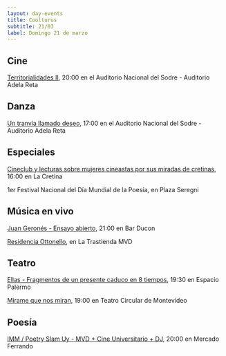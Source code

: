 ```yaml
---
layout: day-events
title: Coolturus
subtitle: 21/03
label: Domingo 21 de marzo
---
```


## Cine

[Territorialidades II](https://sodre.gub.uy/#calendario), 20:00 en el Auditorio Nacional del Sodre - Auditorio Adela Reta

## Danza

[Un tranvía llamado deseo](https://sodre.gub.uy/#calendario), 17:00 en el Auditorio Nacional del Sodre - Auditorio Adela Reta

## Especiales

[Cineclub y lecturas sobre mujeres cineastas por sus miradas de cretinas](https://instagram.com/lacretinacasa?igshid=nrtucgnc6eso), 16:00 en La Cretina

1er Festival Nacional del Día Mundial de la Poesía, en Plaza Seregni

## Música en vivo

[Juan Geronés - Ensayo abierto](https://www.instagram.com/p/CKR1OJkgfgp/), 21:00 en Bar Ducon

[Residencia Ottonello](https://www.latrastienda.com.uy/), en La Trastienda MVD

## Teatro

[Ellas - Fragmentos de un presente caduco en 8 tiempos](https://instagram.com/salaespaciopalermo?igshid=1bmb3d8brkyad), 19:30 en Espacio Palermo

[Mirame que nos miran](http://www.teatrocircular.org.uy/mirame-que-nos-miran-estreno-octubre-2020/), 19:00 en Teatro Circular de Montevideo

## Poesía

[IMM / Poetry Slam Uy - MVD + Cine Universitario + DJ](https://instagram.com/mercadoferrando?igshid=bc93k04dv84o), 20:00 en Mercado Ferrando
